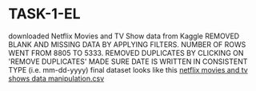 # TASK-1-EL
downloaded Netflix Movies and TV Show data from Kaggle
REMOVED BLANK AND MISSING DATA BY APPLYING FILTERS. NUMBER OF ROWS WENT FROM 8805 TO 5333.
REMOVED DUPLICATES BY CLICKING ON 'REMOVE DUPLICATES'
MADE SURE DATE IS WRITTEN IN CONSISTENT TYPE (i.e. mm-dd-yyyy)
final dataset looks like this [netflix movies and tv shows data manipulation.csv](https://github.com/user-attachments/files/19837082/netflix.movies.and.tv.shows.data.manipulation.csv)


